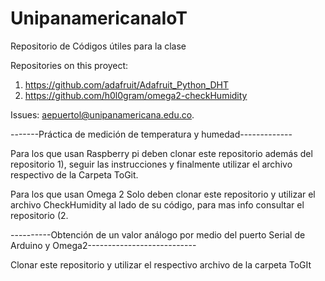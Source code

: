 # UnipanamericanaIoT
Repositorio de Códigos útiles para la clase 

Repositories on this proyect:
1) https://github.com/adafruit/Adafruit_Python_DHT
2) https://github.com/h0l0gram/omega2-checkHumidity

Issues: aepuertol@unipanamericana.edu.co.

-------Práctica de medición de temperatura y humedad-------------

Para los que usan Raspberry pi deben clonar este repositorio además del repositorio 1), seguir las instrucciones y  finalmente utilizar el archivo respectivo de la Carpeta ToGit.

Para los que usan Omega 2 Solo deben clonar este repositorio y utilizar el archivo CheckHumidity al lado de su código, para mas info consultar el repositorio (2.

----------Obtención de un valor análogo por medio del puerto Serial de Arduino y Omega2---------------------------

Clonar este repositorio y utilizar el respectivo archivo de la carpeta ToGIt
